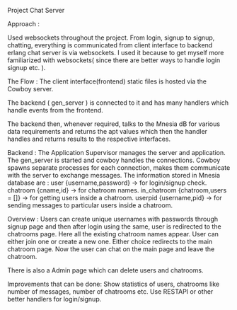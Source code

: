 Project Chat Server

Approach : 

Used websockets throughout the project. From login, signup to signup, chatting, everything is communicated from client interface to backend erlang chat server is via websockets. I used it because to get myself more familiarized with websockets( since there are better ways to handle login signup etc. ).
 
The Flow :
The client interface(frontend) static files is hosted via the Cowboy server.

The backend ( gen_server ) is connected to it and has many handlers which handle events from the frontend.

The backend then, whenever required, talks to the Mnesia dB for various data requirements and returns the apt values which then the handler handles and returns results to the respective interfaces.
 

Backend :
The Application Supervisor manages the server and application. The gen_server is started and cowboy handles the connections.
Cowboy spawns separate processes for each connection, makes them communicate with the server to exchange messages.
The information stored in Mnesia database are : 
   user {username,password}   ->   for login/signup check.
   chatroom {cname,id}  ->  for chatroom names.
   in_chatroom {chatroom,users = []}  ->  for getting users inside a chatroom.
   userpid {username,pid}  ->  for sending messages to particular users inside a chatroom.


Overview :
Users can create unique usernames with passwords through signup page and then after login using the same, user is redirected to the chatrooms page.
Here all the existing chatroom names appear. User can either join one or create a new one. Either choice redirects to the main chatroom page.
Now the user can chat on the main page and leave the chatroom.
 
There is also a Admin page which can delete users and chatrooms.

Improvements that can be done:
Show statistics of users, chatrooms like number of messages, number of chatrooms etc.
Use RESTAPI or other better handlers for login/signup.

